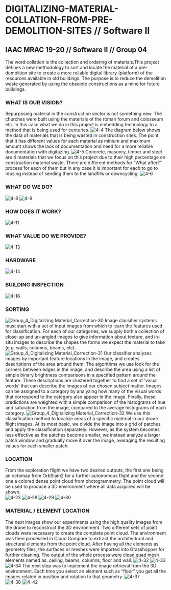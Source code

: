 # DIGITALIZING-MATERIAL-COLLATION-FROM-PRE-DEMOLITION-SITES // Software II
## IAAC MRAC 19-20 // Software II // Group 04

The word collation is the collection and ordering of materials.This project defines a new methodology to sort and locate the material of a pre-demolition site to create a more reliable digital library (platform) of the resources available in old buildings. The purpose is to reduce the demolition waste generated by using the obsolete constructions as a mine for future buildings.

### WHAT IS OUR VISION?
Repurposing material in the construction sector is not something new. The churches were built using the materials of the roman forum and colosseum etc. In this case what we do in this project is embedding technology to a method that is being used for centuries.
![4-4](https://user-images.githubusercontent.com/57528373/77206881-59d84200-6af8-11ea-9e4c-cb1e156788ab.jpg)
The diagram below shows the data of materials that is being wasted in construction sites. The point that it has different values for each material as minium and maximum amount shows the lack of documentation and need for a more reliable documentation with digitazing.
![4-5](https://user-images.githubusercontent.com/57528373/77206888-5cd33280-6af8-11ea-8f7d-df42e164bc4e.jpg)
Concrete, masonry, timber and steel are 4 materials that we focus on this project due to their high percentage on construction material waste. There are different methods for “What after?” process for each of them but in any case it is important for each to go to reusing instead of sending them to the landfills or downcycling.
![4-6](https://user-images.githubusercontent.com/57528373/77206889-5e045f80-6af8-11ea-9a5c-a426f86ef533.jpg)
### WHAT DO WE DO?
![4-8](https://user-images.githubusercontent.com/57528373/77206893-5fce2300-6af8-11ea-831c-43de630c862d.jpg)
![4-9](https://user-images.githubusercontent.com/57528373/77206898-60ff5000-6af8-11ea-868d-bc4221ccd358.jpg)
### HOW DOES IT WORK?
![4-11](https://user-images.githubusercontent.com/57528373/77206902-62307d00-6af8-11ea-9bd3-3b1b71c580df.jpg)
### WHAT VALUE DO WE PROVIDE?
![4-13](https://user-images.githubusercontent.com/57528373/77206905-63fa4080-6af8-11ea-9c41-7337138ad895.jpg)
### HARDWARE
![4-14](https://user-images.githubusercontent.com/57528373/77206911-65c40400-6af8-11ea-8701-71ec6f27e8ed.jpg)
### BUILDING INSPECTION
![4-16](https://user-images.githubusercontent.com/57528373/77206912-66f53100-6af8-11ea-84f7-2c040788414d.jpg)
### SORTING
![Group_4_Digitalizing Material_Correction-30](https://user-images.githubusercontent.com/57528373/77207331-6741fc00-6af9-11ea-8f18-e5db2ab1b952.jpg)
Image classifier systems must start with a set of input images from which to learn the features used for classification. For each of our categories, we supply both a collection of close-up and un-angled images to give information about texture, and in-situ images to describe the shapes the forms we expect the material to take (e.g. walls, columns, beams, etc).
![Group_4_Digitalizing Material_Correction-31](https://user-images.githubusercontent.com/57528373/77207339-690bbf80-6af9-11ea-87c7-0f67b6c87d9d.jpg)
Our classifier analyzes images by important feature locations in the image, and creates descriptions of the area around them. The algorithms we use look for the corners between edges in the image, and describe the area using a list of simple binary brightness comparisons in a specified pattern around the feature.
These descriptions are clustered together to find a set of ‘visual words’ that can describe the images of our chosen subject matter. Images can be assigned to a category by analyzing how many of the visual words that correspond to the category also appear in the image. 
Finally, these predictions are weighted  with a simple comparison of the histograms of hue and saturation from the image, compared to the average histograms of each category.
![Group_4_Digitalizing Material_Correction-32](https://user-images.githubusercontent.com/57528373/77207340-6ad58300-6af9-11ea-81c3-55a94b074c0f.jpg)
We use this classification method to localize areas of a specific material in our drone flight images. At its most basic, we divide the image into a grid of patches and apply the classification separately. However, as the system becomes less effective as the patches become smaller, we instead analyze a larger patch window and gradually move it over the image, averaging the resulting values for each smaller patch. 
### LOCATION
From the exploration flight we have two desired outputs, the first one being an octomap from OrbSlam2 for a further autonomous flight and the second one a colored dense point cloud from photogrammetry. The point cloud will be used to produce a 3D environment where all data acquired will be shown.  
![4-23](https://user-images.githubusercontent.com/57528373/77206924-6fe60280-6af8-11ea-8998-52f98e9b79bf.jpg)
![4-28](https://user-images.githubusercontent.com/57528373/77206930-72e0f300-6af8-11ea-9ab5-b5808e7d179a.jpg)
![4-29](https://user-images.githubusercontent.com/57528373/77206935-74aab680-6af8-11ea-98bc-ba957929a9ec.jpg)
![4-30](https://user-images.githubusercontent.com/57528373/77206939-77a5a700-6af8-11ea-866f-b95b5a307c62.jpg)
### MATERIAL / ELEMENT LOCATION
The next images show our experiments using the high quality images from the drone to reconstruct the 3D environment. Two different sets of point clouds were necessary to create the complete point cloud.  The environment was then processed in Cloud Compare to extract the architectural and structural elements from the point cloud. After having all the elements as geometry files, the surfaces or meshes were imported into Grasshopper for further cleaning. The output of the whole process were clean quad mesh elements named as: ceiling, beams, columns, floor and wall.
![4-32](https://user-images.githubusercontent.com/57528373/77206944-7aa09780-6af8-11ea-89ce-f108c6dbf0ef.jpg)
![4-33](https://user-images.githubusercontent.com/57528373/77206948-7d02f180-6af8-11ea-8aa7-20e952b29e49.jpg)
![4-34](https://user-images.githubusercontent.com/57528373/77206959-81c7a580-6af8-11ea-80b8-dac462356e35.jpg)
The next step was to implement the image retrieval from the 3D environment. Each time you select an element such as “floor” you get all the images related in position and rotation to that geometry.
![4-37](https://user-images.githubusercontent.com/57528373/77206969-85f3c300-6af8-11ea-93cb-d3dd5689cc07.jpg)  
![4-38](https://user-images.githubusercontent.com/57528373/77206975-87bd8680-6af8-11ea-929e-6b68a57f8455.jpg)
![4-42](https://user-images.githubusercontent.com/57528373/77206985-89874a00-6af8-11ea-89d0-6039f2d783bc.jpg)

